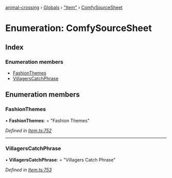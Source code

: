 [animal-crossing](../README.md) › [Globals](../globals.md) › ["Item"](../modules/_item_.md) › [ComfySourceSheet](_item_.comfysourcesheet.md)

# Enumeration: ComfySourceSheet

## Index

### Enumeration members

* [FashionThemes](_item_.comfysourcesheet.md#fashionthemes)
* [VillagersCatchPhrase](_item_.comfysourcesheet.md#villagerscatchphrase)

## Enumeration members

###  FashionThemes

• **FashionThemes**: = "Fashion Themes"

*Defined in [Item.ts:752](https://github.com/Norviah/animal-crossing/blob/fbef868/module/types/Item.ts#L752)*

___

###  VillagersCatchPhrase

• **VillagersCatchPhrase**: = "Villagers Catch Phrase"

*Defined in [Item.ts:753](https://github.com/Norviah/animal-crossing/blob/fbef868/module/types/Item.ts#L753)*
